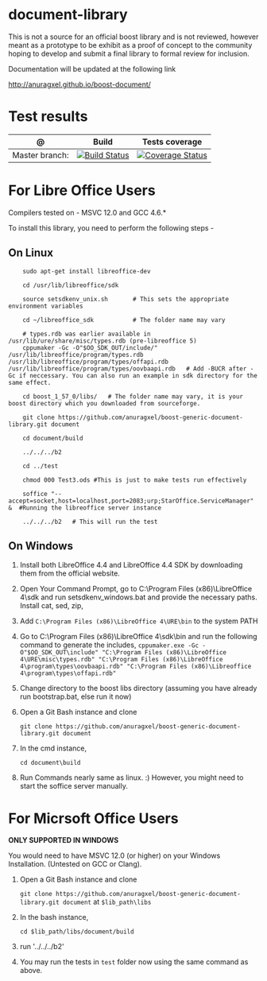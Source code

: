 document-library
=================

This is not a source for an official boost library and is
not reviewed, however meant as a prototype to be exhibit
as a proof of concept to the community hoping to develop and submit
a final library to formal review for inclusion.

Documentation will be updated at the following link

http://anuragxel.github.io/boost-document/

Test results
============

@               | Build         | Tests coverage
----------------|-------------- | --------------
Master branch:  | [![Build Status](https://travis-ci.org/anuragxel/boost-document.svg?branch=master)](https://travis-ci.org/anuragxel/boost-document)  | [![Coverage Status](https://coveralls.io/repos/anuragxel/boost-document/badge.png?branch=master)](https://coveralls.io/r/anuragxel/boost-document?branch=master)


For Libre Office Users
======================

Compilers tested on - MSVC 12.0 and GCC 4.6.\*

To install this library, you need to perform the following steps -

On Linux
--------
```
	sudo apt-get install libreoffice-dev

	cd /usr/lib/libreoffice/sdk

	source setsdkenv_unix.sh       # This sets the appropriate environment variables

	cd ~/libreoffice_sdk           # The folder name may vary

	# types.rdb was earlier available in /usr/lib/ure/share/misc/types.rdb (pre-libreoffice 5)
	cppumaker -Gc -O"$OO_SDK_OUT/include/" /usr/lib/libreoffice/program/types.rdb /usr/lib/libreoffice/program/types/offapi.rdb /usr/lib/libreoffice/program/types/oovbaapi.rdb   # Add -BUCR after -Gc if neccessary. You can also run an example in sdk directory for the same effect.

	cd boost_1_57_0/libs/ 	# The folder name may vary, it is your boost directory which you downloaded from sourceforge.

	git clone https://github.com/anuragxel/boost-generic-document-library.git document

	cd document/build

	../../../b2

	cd ../test

	chmod 000 Test3.ods #This is just to make tests run effectively

	soffice "--accept=socket,host=localhost,port=2083;urp;StarOffice.ServiceManager" &  #Running the libreoffice server instance

	../../../b2   # This will run the test
```

On Windows
----------

1. Install both LibreOffice 4.4 and LibreOffice 4.4 SDK by downloading them from the official website.

2. Open Your Command Prompt, go to C:\Program Files (x86)\LibreOffice 4\sdk and run setsdkenv_windows.bat and provide the necessary paths. Install cat, sed, zip,

3. Add
	`C:\Program Files (x86)\LibreOffice 4\URE\bin`
   to the system PATH

4. Go to C:\Program Files (x86)\LibreOffice 4\sdk\bin and run the following command to generate the includes,
   `cppumaker.exe -Gc -O"$OO_SDK_OUT\include" "C:\Program Files (x86)\LibreOffice 4\URE\misc\types.rdb" "C:\Program Files (x86)\LibreOffice 4\program\types\oovbaapi.rdb" "C:\Program Files (x86)\Libreoffice 4\program\types\offapi.rdb"`

5. Change directory to the boost libs directory (assuming you have already run bootstrap.bat, else run it now)

6. Open a Git Bash instance and clone

	`git clone https://github.com/anuragxel/boost-generic-document-library.git document`

7. In the cmd instance,

	`cd document\build`

8. Run Commands nearly same as linux. :) However, you might need to start the soffice server manually.


For Micrsoft Office Users
=========================

**ONLY SUPPORTED IN WINDOWS**

You would need to have MSVC 12.0 (or higher) on your Windows Installation. (Untested on GCC or Clang).

1. Open a Git Bash instance and clone

	`git clone https://github.com/anuragxel/boost-generic-document-library.git document` at `$lib_path\libs`

2. In the bash instance,

	`cd $lib_path/libs/document/build`

3. run '../../../b2'

4. You may run the tests in `test` folder now using the same command as above.
